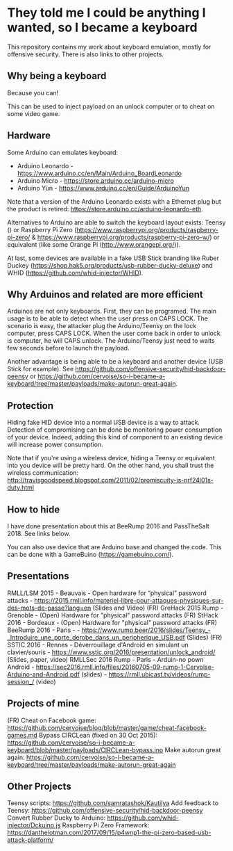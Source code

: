 # They told me I could be anything I wanted, so I became a keyboard

This repository contains my work about keyboard emulation, mostly for offensive security. There is also links to other projects.

## Why being a keyboard

Because you can!

This can be used to inject payload on an unlock computer or to cheat on some video game.

## Hardware

Some Arduino can emulates keyboard:
- Arduino Leonardo - https://www.arduino.cc/en/Main/Arduino_BoardLeonardo
- Arduino Micro - https://store.arduino.cc/arduino-micro
- Arduino Yùn - https://www.arduino.cc/en/Guide/ArduinoYun

Note that a version of the Arduino Leonardo exists with a Ethernet plug but the product is retired: https://store.arduino.cc/arduino-leonardo-eth.

Alternatives to Arduino are able to switch the keyboard layout exists: Teensy () or Raspberry Pi Zero (https://www.raspberrypi.org/products/raspberry-pi-zero/ & https://www.raspberrypi.org/products/raspberry-pi-zero-w/) or equivalent (like some Orange Pi (http://www.orangepi.org/)).

At last, some devices are available in a fake USB Stick branding like Ruber Duckey (https://shop.hak5.org/products/usb-rubber-ducky-deluxe) and WHID (https://github.com/whid-injector/WHID).

## Why Arduinos and related are more efficient

Arduinos are not only keyboards. First, they can be programed. The main usage is to be able to detect when the user press on CAPS LOCK. The scenario is easy, the attacker plug the Arduino/Teensy on the lock computer, press CAPS LOCK. When the user come back in order to unlock is computer, he will CAPS unlock. The Arduino/Teensy just need to waits few seconds before to launch the payload.

Another advantage is being able to be a keyboard and another device (USB Stick for example). See https://github.com/offensive-security/hid-backdoor-peensy or https://github.com/cervoise/so-i-became-a-keyboard/tree/master/payloads/make-autorun-great-again.

## Protection

Hiding fake HID device into a normal USB device is a way to attack. Detection of compromising can be done be monitoring power consumption of your device. Indeed, adding this kind of component to an existing device will increase power consumption.

Note that if you're using a wireless device, hiding a Teensy or equivalent into you device will be pretty hard. On the other hand, you shall trust the wireless communication: http://travisgoodspeed.blogspot.com/2011/02/promiscuity-is-nrf24l01s-duty.html

## How to hide

I have done presentation about this at BeeRump 2016 and PassTheSalt 2018. See links below.

You can also use device that are Arduino base and changed the code. This can be done with a GameBuino (https://gamebuino.com/).

## Presentations

RMLL/LSM 2015 - Beauvais - Open hardware for ”physical” password attacks - https://2015.rmll.info/materiel-libre-pour-attaques-physiques-sur-des-mots-de-passe?lang=en (Slides and Video)
(FR) GreHack 2015 Rump - Grenoble - (Open) Hardware for "physical" password attacks
(FR) StHack 2016 - Bordeaux - (Open) Hardware for "physical" password attacks
(FR) BeeRump 2016 - Paris - - https://www.rump.beer/2016/slides/Teensy_-_Introduire_une_porte_derobe_dans_un_peripherique_USB.pdf (Slides)
(FR) SSTIC 2016 - Rennes - Déverrouillage d'Android en simulant un clavier/souris - https://www.sstic.org/2016/presentation/unlock_android/ (Slides, paper, video)
RMLLSec 2016 Rump - Paris -  Arduin-no pown Android - https://sec2016.rmll.info/files/20160705-09-rump-1-Cervoise-Arduino-and-Android.pdf (slides) - https://rmll.ubicast.tv/videos/rump-session_/ (video)

## Projects of mine

(FR) Cheat on Facebook game: https://github.com/cervoise/blog/blob/master/game/cheat-facebook-games.md
Bypass CIRCLean (fixed on 30 Oct 2015): https://github.com/cervoise/so-i-became-a-keyboard/blob/master/payloads/CIRCLean-bypass.ino
Make autorun great again: https://github.com/cervoise/so-i-became-a-keyboard/tree/master/payloads/make-autorun-great-again

## Other Projects

Teensy scripts: https://github.com/samratashok/Kautilya 
Add feedback to Teensy: https://github.com/offensive-security/hid-backdoor-peensy
Convert Rubber Ducky to Arduino: https://github.com/whid-injector/Dckuino.js 
Raspberry Pi Zero Framework: https://dantheiotman.com/2017/09/15/p4wnp1-the-pi-zero-based-usb-attack-platform/ 
